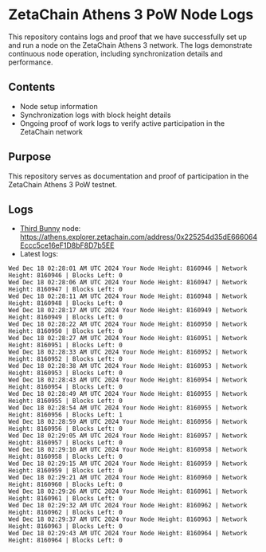 # ZetaChain Athens 3 PoW Node Logs
This repository contains logs and proof that we have successfully set up and run a node on the ZetaChain Athens 3 network. The logs demonstrate continuous node operation, including synchronization details and performance.

## Contents
- Node setup information
- Synchronization logs with block height details
- Ongoing proof of work logs to verify active participation in the ZetaChain network

## Purpose
This repository serves as documentation and proof of participation in the ZetaChain Athens 3 PoW testnet.

## Logs

- [Third Bunny](https://thirdbunny.xyz/) node: https://athens.explorer.zetachain.com/address/0x225254d35dE666064Eccc5ce16eF1D8bF8D7b5EE
- Latest logs:
```
Wed Dec 18 02:28:01 AM UTC 2024 Your Node Height: 8160946 | Network Height: 8160946 | Blocks Left: 0
Wed Dec 18 02:28:06 AM UTC 2024 Your Node Height: 8160947 | Network Height: 8160947 | Blocks Left: 0
Wed Dec 18 02:28:11 AM UTC 2024 Your Node Height: 8160948 | Network Height: 8160948 | Blocks Left: 0
Wed Dec 18 02:28:17 AM UTC 2024 Your Node Height: 8160949 | Network Height: 8160949 | Blocks Left: 0
Wed Dec 18 02:28:22 AM UTC 2024 Your Node Height: 8160950 | Network Height: 8160950 | Blocks Left: 0
Wed Dec 18 02:28:27 AM UTC 2024 Your Node Height: 8160951 | Network Height: 8160951 | Blocks Left: 0
Wed Dec 18 02:28:33 AM UTC 2024 Your Node Height: 8160952 | Network Height: 8160952 | Blocks Left: 0
Wed Dec 18 02:28:38 AM UTC 2024 Your Node Height: 8160953 | Network Height: 8160953 | Blocks Left: 0
Wed Dec 18 02:28:43 AM UTC 2024 Your Node Height: 8160954 | Network Height: 8160954 | Blocks Left: 0
Wed Dec 18 02:28:49 AM UTC 2024 Your Node Height: 8160955 | Network Height: 8160955 | Blocks Left: 0
Wed Dec 18 02:28:54 AM UTC 2024 Your Node Height: 8160955 | Network Height: 8160956 | Blocks Left: 1
Wed Dec 18 02:28:59 AM UTC 2024 Your Node Height: 8160956 | Network Height: 8160956 | Blocks Left: 0
Wed Dec 18 02:29:05 AM UTC 2024 Your Node Height: 8160957 | Network Height: 8160957 | Blocks Left: 0
Wed Dec 18 02:29:10 AM UTC 2024 Your Node Height: 8160958 | Network Height: 8160958 | Blocks Left: 0
Wed Dec 18 02:29:15 AM UTC 2024 Your Node Height: 8160959 | Network Height: 8160959 | Blocks Left: 0
Wed Dec 18 02:29:21 AM UTC 2024 Your Node Height: 8160960 | Network Height: 8160960 | Blocks Left: 0
Wed Dec 18 02:29:26 AM UTC 2024 Your Node Height: 8160961 | Network Height: 8160961 | Blocks Left: 0
Wed Dec 18 02:29:32 AM UTC 2024 Your Node Height: 8160962 | Network Height: 8160962 | Blocks Left: 0
Wed Dec 18 02:29:37 AM UTC 2024 Your Node Height: 8160963 | Network Height: 8160963 | Blocks Left: 0
Wed Dec 18 02:29:43 AM UTC 2024 Your Node Height: 8160964 | Network Height: 8160964 | Blocks Left: 0
```
